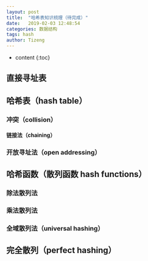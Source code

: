 ```yaml
---
layout: post
title:  "哈希表知识梳理（待完成）"
date:   2019-02-03 12:48:54
categories: 数据结构
tags: hash
author: Tizeng
---
```


* content
{:toc}

## 直接寻址表



## 哈希表（hash table）

### 冲突（collision）

#### 链接法（chaining）

### 开放寻址法（open addressing）

## 哈希函数（散列函数 hash functions）

### 除法散列法

### 乘法散列法

### 全域散列法（universal hashing）

## 完全散列（perfect hashing）

